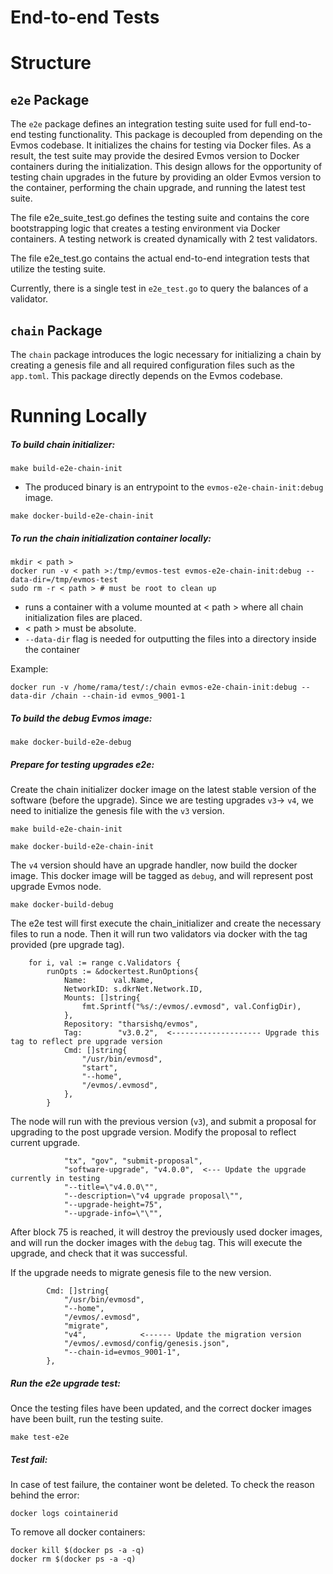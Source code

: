 # End-to-end Tests

# Structure

## `e2e` Package

The `e2e` package defines an integration testing suite used for full end-to-end
testing functionality. This package is decoupled from depending on the Evmos codebase.
It initializes the chains for testing via Docker files. As a result, the test suite may
provide the desired Evmos version to Docker containers during the initialization.
This design allows for the opportunity of testing chain upgrades in the future by providing
an older Evmos version to the container, performing the chain upgrade, and running the latest test suite.

The file e2e_suite_test.go defines the testing suite and contains the core
bootstrapping logic that creates a testing environment via Docker containers.
A testing network is created dynamically with 2 test validators.

The file e2e_test.go contains the actual end-to-end integration tests that
utilize the testing suite.

Currently, there is a single test in `e2e_test.go` to query the balances of a validator.

## `chain` Package

The `chain` package introduces the logic necessary for initializing a chain by creating a genesis
file and all required configuration files such as the `app.toml`. This package directly depends on the Evmos codebase.

# Running Locally

##### To build chain initializer:

```
make build-e2e-chain-init
```
- The produced binary is an entrypoint to the `evmos-e2e-chain-init:debug` image.

```
make docker-build-e2e-chain-init
```

##### To run the chain initialization container locally:

```
mkdir < path >
docker run -v < path >:/tmp/evmos-test evmos-e2e-chain-init:debug --data-dir=/tmp/evmos-test
sudo rm -r < path > # must be root to clean up
```
- runs a container with a volume mounted at < path > where all chain initialization files are placed.
- < path > must be absolute.
- `--data-dir` flag is needed for outputting the files into a directory inside the container

Example:
```
docker run -v /home/rama/test/:/chain evmos-e2e-chain-init:debug --data-dir /chain --chain-id evmos_9001-1
```

##### To build the debug Evmos image:

```
make docker-build-e2e-debug
```

##### Prepare for testing upgrades e2e:

Create the chain initializer docker image on the latest stable version of the software (before the upgrade).
Since we are testing upgrades `v3`-> `v4`, we need to initialize the genesis file with the `v3` version.
```
make build-e2e-chain-init

make docker-build-e2e-chain-init
```

The `v4` version should have an upgrade handler, now build the docker image. This docker image will be tagged as `debug`,
and will represent post upgrade Evmos node.

```
make docker-build-debug
```

The e2e test will first execute the chain_initializer and create the necessary files to run a node.
Then it will run two validators via docker with the tag provided (pre upgrade tag).


```e2e_setup_test.go#L161
	for i, val := range c.Validators {
		runOpts := &dockertest.RunOptions{
			Name:      val.Name,
			NetworkID: s.dkrNet.Network.ID,
			Mounts: []string{
				fmt.Sprintf("%s/:/evmos/.evmosd", val.ConfigDir),
			},
			Repository: "tharsishq/evmos",
			Tag:        "v3.0.2",  <-------------------- Upgrade this tag to reflect pre upgrade version
			Cmd: []string{
				"/usr/bin/evmosd",
				"start",
				"--home",
				"/evmos/.evmosd",
			},
		}
```

The node will run with the previous version (`v3`), and submit a proposal for upgrading to the post upgrade version.
Modify the proposal to reflect current upgrade.

```e2e_util_test.go#L129
			"tx", "gov", "submit-proposal",
			"software-upgrade", "v4.0.0",  <--- Update the upgrade currently in testing
			"--title=\"v4.0.0\"",
			"--description=\"v4 upgrade proposal\"",
			"--upgrade-height=75",
			"--upgrade-info=\"\"",
```
After block 75 is reached, it will destroy the previously used docker images, and will run the docker images with the `debug` tag.
This will execute the upgrade, and check that it was successful.

If the upgrade needs to migrate genesis file to the new version.
```e2e_util_test.go#L317
		Cmd: []string{
			"/usr/bin/evmosd",
			"--home",
			"/evmos/.evmosd",
			"migrate",
			"v4",            <------ Update the migration version
			"/evmos/.evmosd/config/genesis.json",
			"--chain-id=evmos_9001-1",
		},
```

##### Run the e2e upgrade test:
Once the testing files have been updated, and the correct docker images have been built, run the testing suite.
```
make test-e2e
```


##### Test fail:

In case of test failure, the container wont be deleted. To check the reason behind the error:
```
docker logs cointainerid
```

To remove all docker containers:
```
docker kill $(docker ps -a -q)
docker rm $(docker ps -a -q)
```